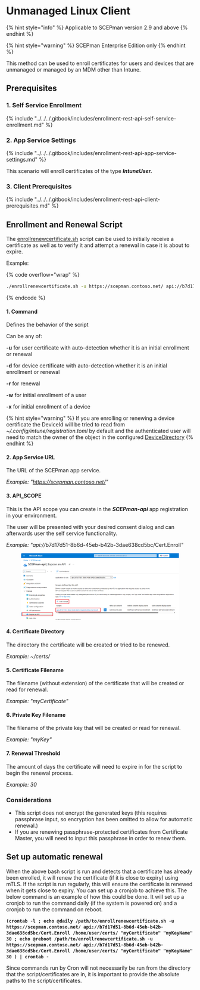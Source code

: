 # Unmanaged Linux Client

{% hint style="info" %}
Applicable to SCEPman version 2.9 and above
{% endhint %}

{% hint style="warning" %}
SCEPman Enterprise Edition only
{% endhint %}

This method can be used to enroll certificates for users and devices that are unmanaged or managed by an MDM other than Intune.

## Prerequisites

### 1. Self Service Enrollment

{% include "../../../.gitbook/includes/enrollment-rest-api-self-service-enrollment.md" %}



### 2. App Service Settings

{% include "../../../.gitbook/includes/enrollment-rest-api-app-service-settings.md" %}

This scenario will enroll certificates of the type _**IntuneUser.**_

### **3. Client Prerequisites**

{% include "../../../.gitbook/includes/enrollment-rest-api-client-prerequisites.md" %}



## Enrollment and Renewal Script

The [enrollrenewcertificate.sh](https://github.com/scepman/csr-request/blob/main/enroll-certificate/enrollrenewcertificate.sh) script can be used to initially receive a certificate as well as to verify it and attempt a renewal in case it is about to expire.

Example:

{% code overflow="wrap" %}
```bash
./enrollrenewcertificate.sh -u https://scepman.contoso.net/ api://b7d17d51-8b6d-45eb-b42b-3dae638cd5bc/Cert.Enroll ~/certs/ "myCertificate" "myKey" 30
```
{% endcode %}

#### 1. Command

Defines the behavior of the script

Can be any of:

**-u** for user certificate with auto-detection whether it is an initial enrollment or renewal

**-d** for device certificate with auto-detection whether it is an initial enrollment or renewal

**-r** for renewal

**-w** for initial enrollment of a user

**-x** for initial enrollment of a device

{% hint style="warning" %}
If you are enrolling or renewing a device certificate the DeviceId will be tried to read from _\~/.config/intune/registration.toml_ by default and the authenticated user will need to match the owner of the object in the configured [DeviceDirectory](https://docs.scepman.com/advanced-configuration/application-settings/intune-validation#appconfig-intunevalidation-devicedirectory)
{% endhint %}



#### 2. App Service URL

The URL of the SCEPman app service.

_Example: "https://scepman.contoso.net/"_

#### 3. API\_SCOPE

This is the API scope you can create in the _**SCEPman-api**_ app registration in your environment.

The user will be presented with your desired consent dialog and can afterwards user the self service functionality.

_Example: "api://_&#x62;7d17d51-8b6d-45eb-b42b-3dae638cd5bc/Cert.Enrol&#x6C;_"_

<figure><img src="../../../.gitbook/assets/image (30).png" alt=""><figcaption></figcaption></figure>

#### 4. Certificate Directory

The directory the certificate will be created or tried to be renewed.

_Example: \~/certs/_

#### 5. Certificate Filename

The filename (without extension) of the certificate that will be created or read for renewal.

_Example: "myCertificate"_

#### 6. Private Key Filename

The filename of the private key that will be created or read for renewal.

_Example: "myKey"_

#### 7. Renewal Threshold

The amount of days the certificate will need to expire in for the script to begin the renewal process.

_Example: 30_



### Considerations

* This script does not encrypt the generated keys (this requires passphrase input, so encryption has been omitted to allow for automatic renewal.)
* If you are renewing passphrase-protected certificates from Certificate Master, you will need to input this passphrase in order to renew them.

## Set up automatic renewal

When the above bash script is run and detects that a certificate has already been enrolled, it will renew the certificate (if it is close to expiry) using mTLS. If the script is run regularly, this will ensure the certificate is renewed when it gets close to expiry. You can set up a cronjob to achieve this. The below command is an example of how this could be done. It will set up a cronjob to run the command daily (if the system is powered on) and a cronjob to run the command on reboot.

<pre data-overflow="wrap"><code><strong>(crontab -l ; echo @daily /path/to/enrollrenewcertificate.sh -u https://scepman.contoso.net/ api://b7d17d51-8b6d-45eb-b42b-3dae638cd5bc/Cert.Enroll /home/user/certs/ "myCertificate" "myKeyName" 30 ; echo @reboot /path/to/enrollrenewcertificate.sh -u https://scepman.contoso.net/ api://b7d17d51-8b6d-45eb-b42b-3dae638cd5bc/Cert.Enroll /home/user/certs/ "myCertificate" "myKeyName" 30 ) | crontab -
</strong></code></pre>

Since commands run by Cron will not necessarily be run from the directory that the script/certificates are in, it is important to provide the absolute paths to the script/certificates.&#x20;
